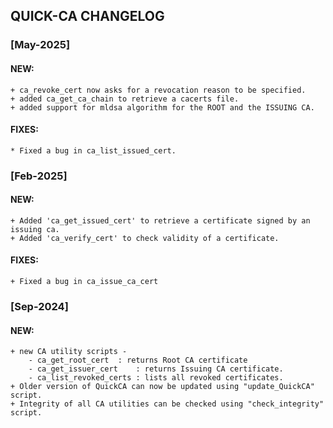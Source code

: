 ## QUICK-CA CHANGELOG


### [May-2025]

#### NEW:
	+ ca_revoke_cert now asks for a revocation reason to be specified.
	+ added ca_get_ca_chain to retrieve a cacerts file.
	+ added support for mldsa algorithm for the ROOT and the ISSUING CA.

#### FIXES:
	* Fixed a bug in ca_list_issued_cert.




### [Feb-2025]

#### NEW:
	+ Added 'ca_get_issued_cert' to retrieve a certificate signed by an issuing ca.
	+ Added 'ca_verify_cert' to check validity of a certificate.
#### FIXES:
	+ Fixed a bug in ca_issue_ca_cert




### [Sep-2024]

#### NEW:
	+ new CA utility scripts -
		- ca_get_root_cert	: returns Root CA certificate
		- ca_get_issuer_cert	: returns Issuing CA certificate.
		- ca_list_revoked_certs	: lists all revoked certificates.
	+ Older version of QuickCA can now be updated using "update_QuickCA" script.
	+ Integrity of all CA utilities can be checked using "check_integrity" script.

